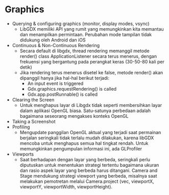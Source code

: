 # Graphics

* Querying & configuring graphics (monitor, display modes, vsync)
    * LibGDX memiliki API yang rumit yang memungkinkan kita memantau dan menampilkan permintaan. Perubahan mode tampilan tidak didukung oleh Android dan iOS
* Continuous & Non-Continuous Rendering
    * Secara default di libgdx, thread rendering memanggil metode render() class ApplicationListener secara terus menerus, dengan frekuensi yang bergantung pada perangkat keras (30-50-80 kali per detik)
    * Jika rendering terus menerus disetel ke false, metode render() akan dipanggil hanya jika hal-hal berikut terjadi:
      - An input event is triggered
      - Gdx.graphics.requestRendering() is called
      - Gdx.app.postRunnable() is called
* Clearing the Screen
    * Untuk menghapus layar di Libgdx tidak seperti membersihkan layar dalam aplikasi OpenGL biasa. Satu-satunya perbedaan adalah bagaimana seseorang mengakses konteks OpenGL
* Taking a Screenshot
* Profiling
    * Mengupdate panggilan OpenGL aktual yang terjadi saat permainan berjalan seringkali tidak terlalu mudah dilakukan, karena libGDX mencoba untuk menghapus semua hal tingkat rendah. Untuk memungkinkan pengumpulan informasi ini, ada GLProfiler
* Viewports
    * Saat berhadapan dengan layar yang berbeda, seringkali perlu diputuskan untuk menentukan strategi tertentu bagaimana ukuran dan rasio aspek layar yang berbeda harus ditangani. Camera and Stage mendukung strategi viewport yang berbeda, misalnya saat melakukan pemotretan melalui Camera.project (vec, viewportX, viewportY, viewportWidth, viewportHeight).

